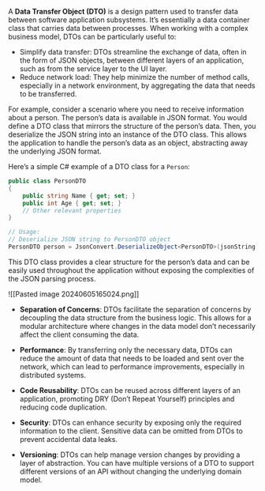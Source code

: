 

A **Data Transfer Object (DTO)** is a design pattern used to transfer data between software application subsystems. It’s essentially a data container class that carries data between processes. When working with a complex business model, DTOs can be particularly useful to:

- Simplify data transfer: DTOs streamline the exchange of data, often in the form of JSON objects, between different layers of an application, such as from the service layer to the UI layer.
- Reduce network load: They help minimize the number of method calls, especially in a network environment, by aggregating the data that needs to be transferred.

For example, consider a scenario where you need to receive information about a person. The person’s data is available in JSON format. You would define a DTO class that mirrors the structure of the person’s data. Then, you deserialize the JSON string into an instance of the DTO class. This allows the application to handle the person’s data as an object, abstracting away the underlying JSON format.

Here’s a simple C# example of a DTO class for a `Person`:

```csharp
public class PersonDTO
{
    public string Name { get; set; }
    public int Age { get; set; }
    // Other relevant properties
}

// Usage:
// Deserialize JSON string to PersonDTO object
PersonDTO person = JsonConvert.DeserializeObject<PersonDTO>(jsonString);
```

This DTO class provides a clear structure for the person’s data and can be easily used throughout the application without exposing the complexities of the JSON parsing process.



![[Pasted image 20240605165024.png]]
- **Separation of Concerns**: DTOs facilitate the separation of concerns by decoupling the data structure from the business logic. This allows for a modular architecture where changes in the data model don’t necessarily affect the client consuming the data.
    
- **Performance**: By transferring only the necessary data, DTOs can reduce the amount of data that needs to be loaded and sent over the network, which can lead to performance improvements, especially in distributed systems.
    
- **Code Reusability**: DTOs can be reused across different layers of an application, promoting DRY (Don’t Repeat Yourself) principles and reducing code duplication.
    
- **Security**: DTOs can enhance security by exposing only the required information to the client. Sensitive data can be omitted from DTOs to prevent accidental data leaks.
    
- **Versioning**: DTOs can help manage version changes by providing a layer of abstraction. You can have multiple versions of a DTO to support different versions of an API without changing the underlying domain model. 




